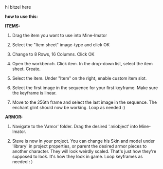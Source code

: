 hi bitzel here

__how to use this:__

**ITEMS:**
1. Drag the item you want to use into Mine-Imator

2.   Select the "Item sheet" image-type and click OK

3.   Change to 8 Rows, 16 Columns. Click OK

4.   Open the workbench. Click item. In the drop-down list, select the item sheet.
Create.

5.   Select the item. Under "Item" on the right, enable custom item slot.

6.   Select the first image in the sequence for your first keyframe. Make sure the
keyframe is linear.

7.   Move to the 256th frame and select the last image in the sequence. The enchant
glint should now be working. Loop as needed :)

**ARMOR:**
1.   Navigate to the 'Armor' folder. Drag the desired '.miobject' into Mine-Imator.

2.   Steve is now in your project. You can change his Skin and model under 'library'
in project properties, or parent the desired armor pieces to another character.
They will look weirdly scaled. That's just how they're supposed to look. 
It's how they look in game. Loop keyframes as needed : )

